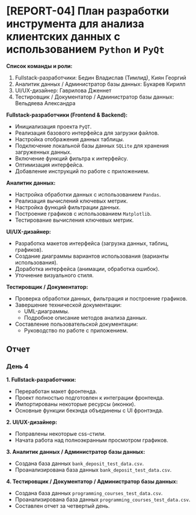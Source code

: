 # [REPORT-04] План разработки инструмента для анализа клиентских данных с использованием `Python` и `PyQt`

**Список команды и роли:**

1. Fullstack-разработчики: Бедин Владислав (Тимлид), Киян Георгий
2. Аналитик данных / Администратор базы данных: Букарев Кирилл
3. UI/UX-дизайнер: Гаврилова Дженнет
4. Тестировщик / Документатор / Администратор базы данных: Вельдяева Александра

**Fullstack-разработчики (Frontend & Backend):**

* Инициализация проекта `PyQT`.
* Реализация базового интерфейса для загрузки файлов.
* Настройка отображения данных таблицы.
* Подключение локальной базы данных `SQLite` для хранения загруженных данных.
* Включение функций фильтра к интерфейсу.
* Оптимизация интерфейса.
* Добавление инструкций по работе с приложением.

**Аналитик данных:**

* Настройка обработки данных с использованием `Pandas`.
* Реализация вычислений ключевых метрик.
* Настройка функций фильтрации данных.
* Построение графиков с использованием `Matplotlib`.
* Тестирование вычисления ключевых метрик.

**UI/UX-дизайнер:**

* Разработка макетов интерфейса (загрузка данных, таблиц, графиков).
* Создание диаграммы вариантов использования (варианты использования).
* Доработка интерфейса (анимации, обработка ошибок).
* Уточнение визуального стиля.

**Тестировщик / Документатор:**

* Проверка обработки данных, фильтрация и построение графиков.
* Завершение технической документации:
  * UML-диаграммы.
  * Подробное описание методов анализа данных.
* Составление пользовательской документации:
  * Руководство по работе с приложением.

## Отчет

### День 4

**1. Fullstack-разработчики:**

* Переработан макет фронтенда.
* Проект полностью подготовлен к интеграции фронтенда.
* Импортированы некоторые ресурсы (иконки).
* Основные функции бекэнда объединены с UI фронтэнда.

**2. UI/UX-дизайнер:**

* Поправлены некоторые css-стили.
* Начата работа над полноэкранным просмотром графиков.

**3. Аналитик данных / Администратор базы данных:**

* Создана база данных `bank_deposit_test_data.csv`.
* Проанализирована база данных `bank_deposit_test_data.csv`.

**4. Тестировщик / Документатор / Администратор базы данных:**

* Создана база данных `programming_courses_test_data.csv`.
* Проанализирована база данных `programming_courses_test_data.csv`.
* Составлен отчет за четвертый день.
